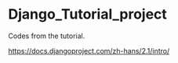 # Django_Tutorial_project
Codes from the tutorial.

https://docs.djangoproject.com/zh-hans/2.1/intro/
